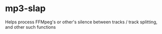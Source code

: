 # mp3-slap
Helps process FFMpeg's or other's silence between tracks / track splitting, and other such functions
